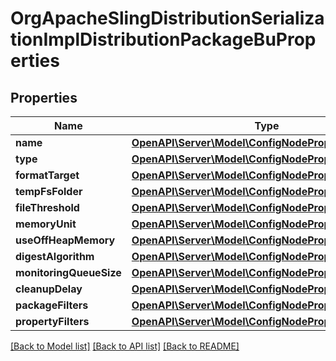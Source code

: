 # OrgApacheSlingDistributionSerializationImplDistributionPackageBuProperties

## Properties
Name | Type | Description | Notes
------------ | ------------- | ------------- | -------------
**name** | [**OpenAPI\Server\Model\ConfigNodePropertyString**](ConfigNodePropertyString.md) |  | [optional] 
**type** | [**OpenAPI\Server\Model\ConfigNodePropertyDropDown**](ConfigNodePropertyDropDown.md) |  | [optional] 
**formatTarget** | [**OpenAPI\Server\Model\ConfigNodePropertyString**](ConfigNodePropertyString.md) |  | [optional] 
**tempFsFolder** | [**OpenAPI\Server\Model\ConfigNodePropertyString**](ConfigNodePropertyString.md) |  | [optional] 
**fileThreshold** | [**OpenAPI\Server\Model\ConfigNodePropertyInteger**](ConfigNodePropertyInteger.md) |  | [optional] 
**memoryUnit** | [**OpenAPI\Server\Model\ConfigNodePropertyDropDown**](ConfigNodePropertyDropDown.md) |  | [optional] 
**useOffHeapMemory** | [**OpenAPI\Server\Model\ConfigNodePropertyBoolean**](ConfigNodePropertyBoolean.md) |  | [optional] 
**digestAlgorithm** | [**OpenAPI\Server\Model\ConfigNodePropertyDropDown**](ConfigNodePropertyDropDown.md) |  | [optional] 
**monitoringQueueSize** | [**OpenAPI\Server\Model\ConfigNodePropertyInteger**](ConfigNodePropertyInteger.md) |  | [optional] 
**cleanupDelay** | [**OpenAPI\Server\Model\ConfigNodePropertyInteger**](ConfigNodePropertyInteger.md) |  | [optional] 
**packageFilters** | [**OpenAPI\Server\Model\ConfigNodePropertyArray**](ConfigNodePropertyArray.md) |  | [optional] 
**propertyFilters** | [**OpenAPI\Server\Model\ConfigNodePropertyArray**](ConfigNodePropertyArray.md) |  | [optional] 

[[Back to Model list]](../README.md#documentation-for-models) [[Back to API list]](../README.md#documentation-for-api-endpoints) [[Back to README]](../README.md)



